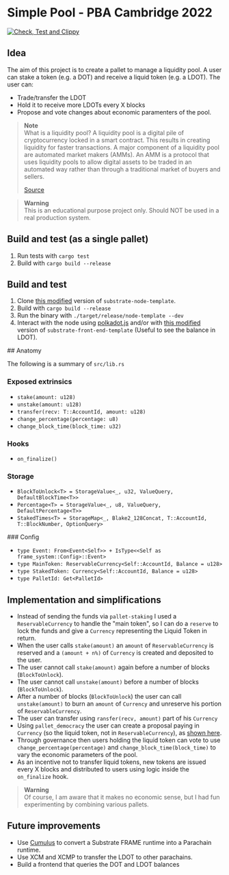 # Simple Pool - PBA Cambridge 2022

[![Check, Test and Clippy](https://github.com/lrazovic/lrazovic_pallet/actions/workflows/check-and-lint.yaml/badge.svg)](https://github.com/lrazovic/lrazovic_pallet/actions/workflows/check-and-lint.yaml)

## Idea

The aim of this project is to create a pallet to manage a liquidity pool. A user can stake a token (e.g. a DOT) and receive a liquid token (e.g. a LDOT). The user can:

- Trade/transfer the LDOT
- Hold it to receive more LDOTs every X blocks
- Propose and vote changes about economic paramenters of the pool.

> **Note** <br>
> What is a liquidity pool? A liquidity pool is a digital pile of cryptocurrency locked in a smart contract. This results in creating liquidity for faster transactions. A major component of a liquidity pool are automated market makers (AMMs). An AMM is a protocol that uses liquidity pools to allow digital assets to be traded in an automated way rather than through a traditional market of buyers and sellers.
>
> [Source](https://www.coindesk.com/learn/what-are-liquidity-pools/)

> **Warning** <br>
> This is an educational purpose project only. Should NOT be used in a real production system.

## Build and test (as a single pallet)

1. Run tests with `cargo test`
2. Build with `cargo build --release`

## Build and test

1. Clone [this modified](https://github.com/lrazovic/substrate-node) version of `substrate-node-template`.
2. Build with `cargo build --release`
3. Run the binary with `./target/release/node-template --dev`
4. Interact with the node using [polkadot.js](https://polkadot.js.org/apps/) and/or with [this modified](https://github.com/lrazovic/substrate-node) version of `substrate-front-end-template` (Useful to see the balance in LDOT).


## Anatomy

The following is a summary of `src/lib.rs`

### Exposed extrinsics

- `stake(amount: u128)`
- `unstake(amount: u128)`
- `transfer(recv: T::AccountId, amount: u128)`
- `change_percentage(percentage: u8)`
- `change_block_time(block_time: u32)`

### Hooks

- `on_finalize()`

### Storage

- `BlockToUnlock<T> = StorageValue<_, u32, ValueQuery, DefaultBlockTime<T>>`
- `Percentage<T> = StorageValue<_, u8, ValueQuery, DefaultPercentage<T>>`
- `StakedTimes<T> = StorageMap<_, Blake2_128Concat, T::AccountId, T::BlockNumber, OptionQuery>`

### Config

- `type Event: From<Event<Self>> + IsType<<Self as frame_system::Config>::Event>`
- `type MainToken: ReservableCurrency<Self::AccountId, Balance = u128>`
- `type StakedToken: Currency<Self::AccountId, Balance = u128>`
- `type PalletId: Get<PalletId>`

## Implementation and simplifications

+ Instead of sending the funds via `pallet-staking` I used a `ReservableCurrency` to handle the "main token", so I can do a `reserve` to lock the funds and give a `Currency` representing the Liquid Token in return.
+ When the user calls `stake(amount)` an `amount` of `ReservableCurrency` is reserved and a `(amount + n%)` of `Currency` is created and deposited to the user.
+ The user cannot call `stake(amount)` again before a number of blocks (`BlockToUnlock`).
+ The user cannot call `unstake(amount)` before a number of blocks (`BlockToUnlock`).
+ After a number of blocks (`BlockToUnlock`) the user can call `unstake(amount)` to burn an `amount` of `Currency` and unreserve his portion of `ReservableCurrency`.
+ The user can transfer using `ransfer(recv, amount)` part of his `Currency`
+ Using `pallet_democracy` the user can create a proposal paying in `Currency` (so the liquid token, not in `ReservableCurrency`), as [shown here](https://github.com/lrazovic/substrate-node/blob/main/runtime/src/lib.rs#L361).
+ Through governance then users holding the liquid token can vote to use `change_percentage(percentage)` and `change_block_time(block_time)` to vary the economic parameters of the pool.
+ As an incentive not to transfer liquid tokens, new tokens are issued every X blocks and distributed to users using logic inside the `on_finalize` hook.

> **Warning** <br>
> Of course, I am aware that it makes no economic sense, but I had fun experimenting by combining various pallets.

## Future improvements

- Use [Cumulus](https://github.com/paritytech/cumulus) to convert a Substrate FRAME runtime into a Parachain runtime.
- Use XCM and XCMP to transfer the LDOT to other parachains.
- Build a frontend that queries the DOT and LDOT balances
